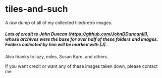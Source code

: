 # tiles-and-such

A raw dump of all of my collected tiled/retro images.

##### Lots of credit to John Duncan (https://github.com/JohnDDuncanIII), whose archives were the base for over half of these folders and images. Folders collected by him will be marked with [J].

Also thanks to lazy, miles, Susan Kare, and others.

If you want credit or want any of these images taken down, please contact me

